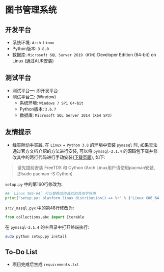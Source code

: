 # 图书管理系统

## 开发平台

- 系统环境: `Arch Linux`
- Python版本: `3.8.0`
- 数据库:  `Microsoft SQL Server 2019 (RTM)` Developer Edition (64-bit) on Linux (通过AUR安装)



## 测试平台

- 测试平台一: 即开发平台
- 测试平台二: (Window)
    - 系统环境: `Windows 7 SP1 64-bit`
    - Python版本: `3.6.7`
    - 数据库: `Microsoft SQL Server 2014 (X64 SP3)`

## 友情提示

- 经实际动手实践, 在 `Linux` + `Python 3.8` 的环境中安装 `pymssql` 时, 如果无法通过官方文档介绍的方法进行安装, 可以将 `pymssql-2.1.4` 的源码包下载并修改其中的两行代码进行手动安装([下载页面](https://github.com/pymssql/pymssql/releases)), 如下:

> 请先提前安装 FreeTDS 和 Cython (Arch Linux用户请使用pacman安装, 即sudo pacman -S Cython)

`setup.py` 中的第160行修改为:
```python
## `Linux X86-64` 可以替换成你喜欢的其他字符串
print("setup.py: platform.linux_distribution() => %r" % ('Linux X86_64',))
```

`src/_mssql.pyx` 中的第48行修改为:
```python
from collections.abc import Iterable
```

在 `pymssql-2.1.4` 的主目录中打开终端执行:
```bash
sudo python setup.py install
```

## To-Do List

- 项目完成后生成 `requirements.txt`
